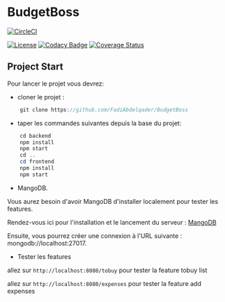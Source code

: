 # BudgetBoss

[![CircleCI](https://dl.circleci.com/status-badge/img/gh/FadiAbdelqader/BudgetBoss/tree/main.svg?style=svg)](https://dl.circleci.com/status-badge/redirect/gh/FadiAbdelqader/BudgetBoss/tree/main)

[![License](https://img.shields.io/badge/License-Apache_2.0-blue.svg)](https://opensource.org/licenses/Apache-2.0)
[![Codacy Badge](https://app.codacy.com/project/badge/Grade/ec9efab62d3e48909304a48451deea66)](https://www.codacy.com/gh/FadiAbdelqader/BudgetBoss/dashboard?utm_source=github.com&amp;utm_medium=referral&amp;utm_content=FadiAbdelqader/BudgetBoss&amp;utm_campaign=Badge_Grade)
[![Coverage Status](https://coveralls.io/repos/github/FadiAbdelqader/BudgetBoss/badge.svg?branch=main)](https://coveralls.io/github/FadiAbdelqader/BudgetBoss?branch=main)


## Project Start

Pour lancer le projet vous devrez:

-   cloner le projet :

```java
    git clone https://github.com/FadiAbdelqader/BudgetBoss
```

-   taper les commandes suivantes depuis la base du projet:

```java 
    cd backend
    npm install
    npm start
    cd .. 
    cd frontend
    npm install
    npm start
```

-   MangoDB. 

Vous aurez besoin d'avoir MangoDB d'installer localement pour tester les features.

Rendez-vous ici pour l'installation et le lancement du serveur : [MangoDB](https://www.mongodb.com/docs/manual/administration/install-community/)

Ensuite, vous pourrez créer une connexion à l'URL suivante : mongodb://localhost:27017.


-   Tester les features 

allez sur ```http://localhost:8080/tobuy``` pour tester la feature tobuy list

allez sur ```http://localhost:8080/expenses``` pour tester la feature add expenses


